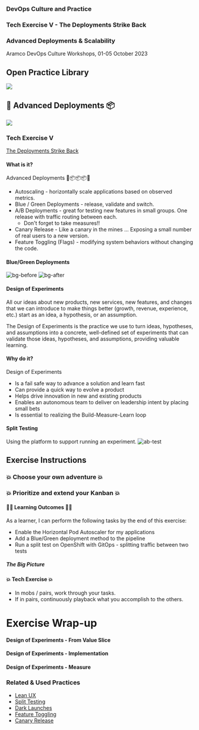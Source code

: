 <!-- .slide: data-background-image="images/RH_NewBrand_Background.png" -->
### DevOps Culture and Practice <!-- .element: class="course-title" -->
### Tech Exercise V - The Deployments Strike Back  <!-- .element: class="title-color" -->
### Advanced Deployments & Scalability <!-- .element: class="title-color" -->
Aramco DevOps Culture Workshops, 01-05 October 2023 <!-- .element: class="title-color" -->




<div class="r-stack">
<div class="fragment fade-out" data-fragment-index="0" >
  <h2>Open Practice Library</h2>
  <img src="images/opl-complete.png">
</div>
<div class="fragment current-visible" data-fragment-index="0" >
  <h2>🚚 Advanced Deployments 📦</h2>
  <a target="_blank" href="https://openpracticelibrary.com/practice/blue-green-deployments/">
  <img src="images/opl-foundation.png">
  </a>
</div>
</div>



### Tech Exercise V
[The Deployments Strike Back](http://rht-labs.com/StarWarsIntroCreator/#!/AN-PogOik9g8YPNIt5-l)



#### What is it?
Advanced Deployments 🚚📦📦📦👷
* Autoscaling - horizontally scale applications based on observed metrics.
* Blue / Green Deployments - release, validate and switch.
* A/B Deployments - great for testing new features in small groups. One release with traffic routing between each.
  * Don't forget to take measures!!
* Canary Release - Like a canary in the mines ... Exposing a small number of real users to a new version.
* Feature Toggling (Flags) - modifying system behaviors without changing the code.



#### Blue/Green Deployments
<div class="r-stack">
  <img class="" data-fragment-index="0" src="images/tech-exercise-v/blue-green-before.png" alt="bg-before">
  <img class="fragment " data-fragment-index="1" src="images/tech-exercise-v/blue-green-after.png" alt="bg-after">
</div>



#### Design of Experiments
All our ideas about new products, new services, new features, and changes that we can introduce to make things better (growth, revenue, experience, etc.) start as an idea, a hypothesis, or an assumption.

The Design of Experiments is the practice we use to turn ideas, hypotheses, and assumptions into a concrete, well-defined set of experiments that can validate those ideas, hypotheses, and assumptions, providing valuable learning.



#### Why do it?
Design of Experiments
* Is a fail safe way to advance a solution and learn fast
* Can provide a quick way to evolve a product
* Helps drive innovation in new and existing products
* Enables an autonomous team to deliver on leadership intent by placing small bets
* Is essential to realizing the Build-Measure-Learn loop



#### Split Testing
Using the platform to support running an experiment.
![ab-test](images/tech-exercise-v/ab-test.png)



## Exercise Instructions



### 💥 Choose your own adventure 💥 <!-- .element: class="title-bottom-left" -->
<!-- .slide: data-background-size="contain" data-background-image="images/tech-exercise-v/tasks.png", class="black-style" data-background-opacity="1"	 -->



### 💥 Prioritize and extend your Kanban 💥 <!-- .element: class="title-bottom-left" -->
<!-- .slide: data-background-size="contain" data-background-image="images/tech-exercise-iii/team-kanban.png", class="black-style" data-background-opacity="1"	 -->



#### 🧑‍🏫 Learning Outcomes 🧑‍💻
As a learner, I can perform the following tasks by the end of this exercise:
* Enable the Horizontal Pod Autoscaler for my applications
* Add a Blue/Green deployment method to the pipeline
* Run a split test on OpenShift with GitOps - splitting traffic between two tests 
<!--
--->



##### The Big Picture <!-- .element: class="title-bottom-left" -->
<!-- .slide: data-background-size="contain" data-background-image="https://rht-labs.com/tech-exercise/5-the-deployments-strike-back/images/big-picture-matomo.jpg", class="white-style" -->



#### 💥 Tech Exercise 💥
* In mobs / pairs, work through your tasks.
* If in pairs, continuously playback what you accomplish to the others.
<!--I've commented on the verbiage playback before, it's odd. Which others? If I am in a pair, do you mean my partner?-->



# Exercise Wrap-up



#### Design of Experiments - From Value Slice <!-- .element: class="title-bottom-left" -->
<!-- .slide: data-background-size="contain" data-background-image="images/tech-exercise-v/pet-battle-experiment.png", class="black-style" data-background-opacity="1"	 -->



#### Design of Experiments - Implementation <!-- .element: class="title-bottom-left" -->
<!-- .slide: data-background-size="contain" data-background-image="images/tech-exercise-v/pet-battle-example.png", class="black-style" data-background-opacity="1"	 -->



#### Design of Experiments - Measure <!-- .element: class="title-bottom-left" -->
<!-- .slide: data-background-size="contain" data-background-image="images/tech-exercise-v/pet-battle-matomo.png", class="black-style" data-background-opacity="1"	 -->



<!-- .slide: data-background-image="images/book-background.jpeg", class="black-style"  data-background-opacity="0.3" -->
### Related & Used Practices
- [Lean UX](https://openpracticelibrary.com/)
- [Split Testing](https://openpracticelibrary.com/)
- [Dark Launches](https://openpracticelibrary.com/)
- [Feature Toggling](https://openpracticelibrary.com/)
- [Canary Release](https://openpracticelibrary.com/)
